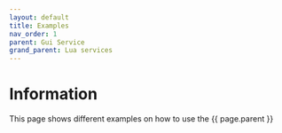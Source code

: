 ```yaml
---
layout: default
title: Examples 
nav_order: 1
parent: Gui Service
grand_parent: Lua services
---
```


# Information

This page shows different examples on how to use the {{ page.parent }}